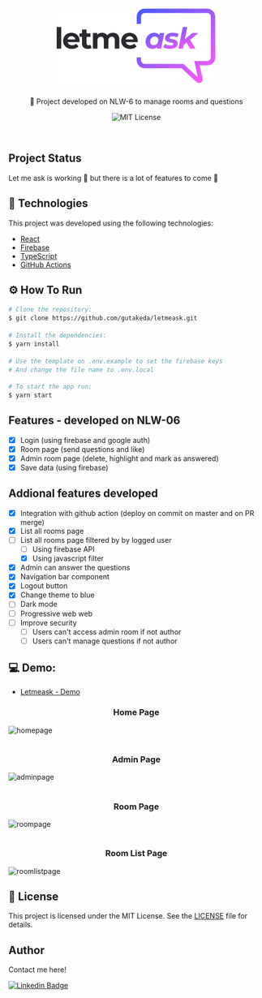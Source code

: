 <h1 align="center">
  <img src="./src/assets/images/logo.svg" alt="Let Me Ask logo">
</h1>
<p align="center">
  <span>🚀 Project developed on NLW-6 to manage rooms and questions </span>
</p>
<p align="center"><img src="https://img.shields.io/github/license/gutakeda/letmeask?color=%230094F5" alt="MIT License"></p>

<br />

## Project Status

<p>Let me ask is working 🚧 but there is a lot of features to come 🚧</p>

## 📓 Technologies

This project was developed using the following technologies:

- [React](https://reactjs.org)
- [Firebase](https://firebase.google.com/)
- [TypeScript](https://www.typescriptlang.org/)
- [GitHub Actions](https://github.com/features/actions)

## ⚙️ How To Run 
```bash
# Clone the repository:
$ git clone https://github.com/gutakeda/letmeask.git

# Install the dependencies:
$ yarn install

# Use the template on .env.example to set the firebase keys
# And change the file name to .env.local

# To start the app run:
$ yarn start
```
## Features - developed on NLW-06

- [X] Login (using firebase and google auth)
- [X] Room page (send questions and like)
- [X] Admin room page (delete, highlight and mark as answered) 
- [X] Save data (using firebase)

## Addional features developed
- [X] Integration with github action (deploy on commit on master and on PR merge)
- [X] List all rooms page
- [ ] List all rooms page filtered by by logged user
  - [ ] Using firebase API
  - [X] Using javascript filter
- [X] Admin can answer the questions
- [X] Navigation bar component
- [X] Logout button 
- [X] Change theme to blue
- [ ] Dark mode
- [ ] Progressive web web
- [ ] Improve security
  - [ ] Users can't access admin room if not author
  - [ ] Users can't manage questions if not author

## :computer: Demo:

- [Letmeask - Demo](https://letmeask-2aaaa.web.app/)
<h3 align="center">Home Page</h3>

![homepage](https://user-images.githubusercontent.com/45051556/123530132-83095a00-d6cd-11eb-8e4b-c5be64e47d27.png)
<h1></h1>
<h3 align="center">Admin Page</h3>

![adminpage](https://user-images.githubusercontent.com/45051556/123530128-813f9680-d6cd-11eb-8fa6-03e25cd273ff.png)
<h1></h1>
<h3 align="center">Room Page</h3>

![roompage](https://user-images.githubusercontent.com/45051556/123530130-81d82d00-d6cd-11eb-838e-edfb59dfe741.png)
<h1></h1>
<h3 align="center">Room List Page</h3>

![roomlistpage](https://user-images.githubusercontent.com/45051556/123530131-8270c380-d6cd-11eb-922a-b1eefa7a3216.png)

## 📝 License

This project is licensed under the MIT License. See the [LICENSE](LICENSE) file for details.

## Author

Contact me here!

[![Linkedin Badge](https://img.shields.io/badge/-Gustavo-blue?style=flat-square&logo=Linkedin&logoColor=white&link=https://www.linkedin.com/in/gustavo-takeda-b5351b123/)](https://www.linkedin.com/in/gustavo-takeda-b5351b123/) 
